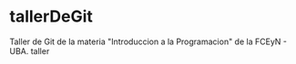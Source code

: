 # tallerDeGit

Taller de Git de la materia "Introduccion a la Programacion" de la FCEyN - UBA.
taller

